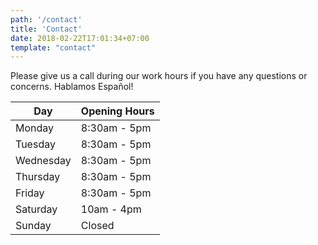 ```yaml
---
path: '/contact'
title: 'Contact'
date: 2018-02-22T17:01:34+07:00
template: "contact"
---
```


Please give us a call during our work hours if you have any questions or concerns.
Hablamos Español!

| Day       | Opening Hours   |
| --------- | --------------- |
| Monday    | 8:30am - 5pm |
| Tuesday   | 8:30am - 5pm |
| Wednesday | 8:30am - 5pm |
| Thursday  | 8:30am - 5pm |
| Friday    | 8:30am - 5pm |
| Saturday  | 10am   - 4pm |
| Sunday    | Closed          |
